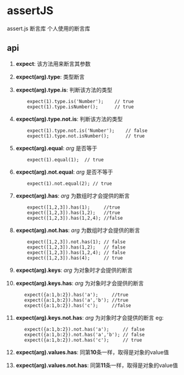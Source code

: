 # assertJS
assert.js 断言库 个人使用的断言库

## api
1.  **expect**: 该方法用来断言其参数
2.  **expect(arg).type**:  类型断言
3.  **expect(arg).type.is**: 判断该方法的类型  
     
            expect(1).type.is('Number');    // true
            expect(1).type.isNumber();      // true

4.  **expect(arg).type.not.is**: 判断该方法的类型
   
            expect(1).type.not.is('Number');    // false
            expect(1).type.not.isNumber();      // true
   
5.  **expect(arg).equal**:  *arg* 是否等于
        
            expect(1).equal(1);  // true
 
6.  **expect(arg).not.equal**:  *arg* 是否不等于

            expect(1).not.equal(2); // true
    
7.  **expect(arg).has**: *arg* 为数组时才会提供的断言
       
            expect([1,2,3]).has(1);     //true 
            expect([1,2,3]).has(1,2);   //true 
            expect([1,2,3]).has(1,2,4); //false
8.  **expect(arg).not.has**: *arg* 为数组时才会提供的断言

            expect([1,2,3]).not.has(1); // false  
            expect([1,2,3]).has(1,2);   // false  
            expect([1,2,3]).has(1,2,4); // false
            expect([1,2,3]).has(4);     // true
9.  **expect(arg).keys**: *arg* 为对象时才会提供的断言 
10.  **expect(arg).keys.has**: *arg* 为对象时才会提供的断言 

            expect({a:1,b:2}).has('a');     //true  
            expect({a:1,b:2}).has('a','b'); //true  
            expect({a:1,b:2}).has('c');     //false
11.  **expect(arg).keys.not.has**: *arg* 为对象时才会提供的断言 eg:

            expect({a:1,b:2}).not.has('a');     // false  
            expect({a:1,b:2}).not.has('a','b'); // false   
            expect({a:1,b:2}).not.has('c');     // true            
12. **expect(arg).values.has**: 同第**10**条一样，取得是对象的value值        
13. **expect(arg).values.not.has**: 同第**11**条一样，取得是对象的value值        